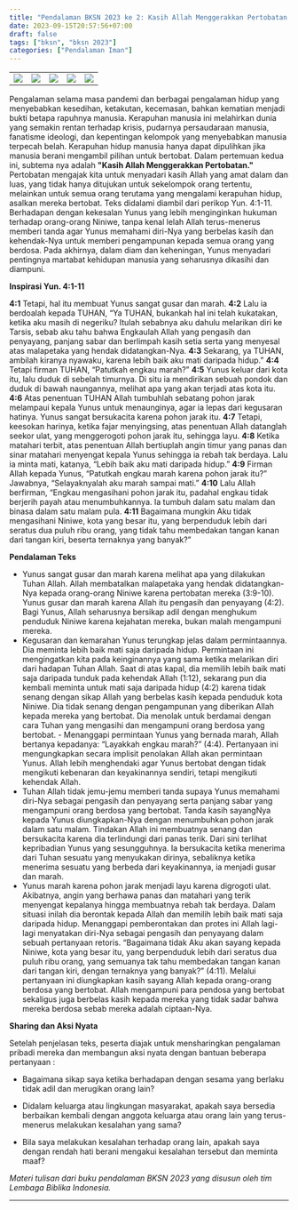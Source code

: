 ```yaml
---
title: "Pendalaman BKSN 2023 ke 2: Kasih Allah Menggerakkan Pertobatan."
date: 2023-09-15T20:57:56+07:00
draft: false
tags: ["bksn", "bksn 2023"]
categories: ["Pendalaman Iman"]
---
```

| | | | | | 
|---|---|---|---|---|
| ![](/img/bksn15sep23.jpg) | ![](/img/bksn15sep231.jpg) | ![](/img/bksn15sep232.jpg) | ![](/img/bksn15sep233.jpg) | ![](/img/bksn15sep234.jpg) |

Pengalaman selama masa pandemi dan berbagai pengalaman hidup yang
menyebabkan kesedihan, ketakutan, kecemasan, bahkan kematian menjadi
bukti betapa rapuhnya manusia. Kerapuhan manusia ini melahirkan dunia
yang semakin rentan terhadap krisis, pudarnya persaudaraan manusia,
fanatisme ideologi, dan kepentingan kelompok yang menyebabkan manusia
terpecah belah. Kerapuhan hidup manusia hanya dapat dipulihkan jika
manusia berani mengambil pilihan untuk bertobat. 
Dalam pertemuan kedua ini, subtema nya adalah **"Kasih Allah
Menggerakkan Pertobatan."** Pertobatan mengajak kita untuk menyadari
kasih Allah yang amat dalam dan luas, yang tidak hanya ditujukan untuk
sekelompok orang tertentu, melainkan untuk semua orang terutama yang
mengalami kerapuhan hidup, asalkan mereka bertobat. Teks didalami
diambil dari perikop Yun. 4:1-11. Berhadapan dengan kekesalan Yunus yang
lebih menginginkan hukuman terhadap orang-orang Niniwe, tanpa kenal
lelah Allah terus-menerus memberi tanda agar Yunus memahami diri-Nya
yang berbelas kasih dan kehendak-Nya untuk memberi pengampunan kepada
semua orang yang berdosa. Pada akhirnya, dalam diam dan keheningan,
Yunus menyadari pentingnya martabat kehidupan manusia yang seharusnya
dikasihi dan diampuni.

**Inspirasi Yun. 4:1-11**

**4:1** Tetapi, hal itu membuat Yunus sangat gusar dan marah. 
**4:2** Lalu ia berdoalah kepada TUHAN, “Ya TUHAN, bukankah hal ini telah
kukatakan, ketika aku masih di negeriku? Itulah sebabnya aku dahulu
melarikan diri ke Tarsis, sebab aku tahu bahwa Engkaulah Allah yang
pengasih dan penyayang, panjang sabar dan berlimpah kasih setia serta
yang menyesal atas malapetaka yang hendak didatangkan-Nya. 
**4:3** Sekarang, ya TUHAN, ambilah kiranya nyawaku, karena lebih baik aku
mati daripada hidup.” 
**4:4** Tetapi firman TUHAN, “Patutkah engkau marah?” 
**4:5** Yunus keluar dari kota itu, lalu duduk di sebelah timurnya. Di situ
ia mendirikan sebuah pondok dan duduk di bawah naungannya, melihat apa
yang akan terjadi atas kota itu. 
**4:6** Atas penentuan TUHAN Allah tumbuhlah sebatang pohon jarak melampaui
kepala Yunus untuk menaunginya, agar ia lepas dari kegusaran hatinya.
Yunus sangat bersukacita karena pohon jarak itu. 
**4:7** Tetapi, keesokan harinya, ketika fajar menyingsing, atas penentuan
Allah datanglah seekor ulat, yang menggerogoti pohon jarak itu, sehingga
layu. 
**4:8** Ketika matahari terbit, atas penentuan Allah bertiuplah angin timur
yang panas dan sinar matahari menyengat kepala Yunus sehingga ia rebah
tak berdaya. Lalu ia minta mati, katanya, “Lebih baik aku mati daripada
hidup.” 
**4:9** Firman Allah kepada Yunus, “Patutkah engkau marah karena pohon jarak
itu?” Jawabnya, “Selayaknyalah aku marah sampai mati.” 
**4:10** Lalu Allah berfirman, “Engkau mengasihani pohon jarak itu, padahal
engkau tidak berjerih payah atau menumbuhkannya. Ia tumbuh dalam satu
malam dan binasa dalam satu malam pula. 
**4:11** Bagaimana mungkin Aku tidak mengasihani Niniwe, kota yang besar
itu, yang berpenduduk lebih dari seratus dua puluh ribu orang, yang
tidak tahu membedakan tangan kanan dari tangan kiri, beserta ternaknya
yang banyak?”

**Pendalaman Teks**

-   Yunus sangat gusar dan marah karena melihat apa yang dilakukan Tuhan
    Allah. Allah membatalkan malapetaka yang hendak didatangkan-Nya
    kepada orang-orang Niniwe karena pertobatan mereka (3:9-10). Yunus
    gusar dan marah karena Allah itu pengasih dan penyayang (4:2). Bagi
    Yunus, Allah seharusnya bersikap adil dengan menghukum penduduk
    Niniwe karena kejahatan mereka, bukan malah mengampuni mereka.
-   Kegusaran dan kemarahan Yunus terungkap jelas dalam permintaannya.
    Dia meminta lebih baik mati saja daripada hidup. Permintaan ini
    mengingatkan kita pada keinginannya yang sama ketika melarikan diri
    dari hadapan Tuhan Allah. Saat di atas kapal, dia memilih lebih baik
    mati saja daripada tunduk pada kehendak Allah (1:12), sekarang pun
    dia kembali meminta untuk mati saja daripada hidup (4:2) karena
    tidak senang dengan sikap Allah yang berbelas kasih kepada penduduk
    kota Niniwe. Dia tidak senang dengan pengampunan yang diberikan
    Allah kepada mereka yang bertobat. Dia menolak untuk berdamai dengan
    cara Tuhan yang mengasihi dan mengampuni orang berdosa yang
    bertobat. - Menanggapi permintaan Yunus yang bernada marah, Allah
    bertanya kepadanya: “Layakkah engkau marah?” (4:4). Pertanyaan ini
    mengungkapkan secara implisit penolakan Allah akan permintaan Yunus.
    Allah lebih menghendaki agar Yunus bertobat dengan tidak mengikuti
    kebenaran dan keyakinannya sendiri, tetapi mengikuti kehendak Allah.
-   Tuhan Allah tidak jemu-jemu memberi tanda supaya Yunus memahami
    diri-Nya sebagai pengasih dan penyayang serta panjang sabar yang
    mengampuni orang berdosa yang bertobat. Tanda kasih sayangNya kepada
    Yunus diungkapkan-Nya dengan menumbuhkan pohon jarak dalam satu
    malam. Tindakan Allah ini membuatnya senang dan bersukacita karena
    dia terlindungi dari panas terik. Dari sini terlihat kepribadian
    Yunus yang sesungguhnya. Ia bersukacita ketika menerima dari Tuhan
    sesuatu yang menyukakan dirinya, sebaliknya ketika menerima sesuatu
    yang berbeda dari keyakinannya, ia menjadi gusar dan marah.
-   Yunus marah karena pohon jarak menjadi layu karena digrogoti ulat.
    Akibatnya, angin yang berhawa panas dan matahari yang terik
    menyengat kepalanya hingga membuatnya rebah tak berdaya. Dalam
    situasi inilah dia berontak kepada Allah dan memilih lebih baik mati
    saja daripada hidup. Menanggapi pemberontakan dan protes ini Allah
    lagi-lagi menyatakan diri-Nya sebagai pengasih dan penyayang dalam
    sebuah pertanyaan retoris. “Bagaimana tidak Aku akan sayang kepada
    Niniwe, kota yang besar itu, yang berpenduduk lebih dari seratus dua
    puluh ribu orang, yang semuanya tak tahu membedakan tangan kanan
    dari tangan kiri, dengan ternaknya yang banyak?” (4:11). Melalui
    pertanyaan ini diungkapkan kasih sayang Allah kepada orang-orang
    berdosa yang bertobat. Allah mengampuni para pendosa yang bertobat
    sekaligus juga berbelas kasih kepada mereka yang tidak sadar bahwa
    mereka berdosa sebab mereka adalah ciptaan-Nya.

**Sharing dan Aksi Nyata**

Setelah penjelasan teks, peserta diajak untuk mensharingkan pengalaman
pribadi mereka dan membangun aksi nyata dengan bantuan beberapa
pertanyaan :

-   Bagaimana sikap saya ketika berhadapan dengan sesama yang berlaku
    tidak adil dan merugikan orang lain?

-   Didalam keluarga atau lingkungan masyarakat, apakah saya bersedia
    berbaikan kembali dengan anggota keluarga atau orang lain yang
    terus-menerus melakukan kesalahan yang sama?

-   Bila saya melakukan kesalahan terhadap orang lain, apakah saya
    dengan rendah hati berani mengakui kesalahan tersebut dan meminta
    maaf?

*Materi tulisan dari buku pendalaman BKSN 2023 yang disusun oleh tim Lembaga Biblika Indonesia.*

------------------------------------------------------------------------